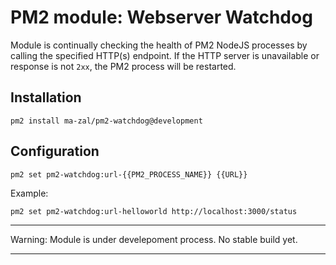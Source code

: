PM2 module: Webserver Watchdog
==============================

Module is continually checking the health of PM2 NodeJS processes by calling the specified HTTP(s) endpoint. If the HTTP server is unavailable or response is not `2xx`, the PM2 process will be restarted.


Installation
------------

    pm2 install ma-zal/pm2-watchdog@development

Configuration
-------------

    pm2 set pm2-watchdog:url-{{PM2_PROCESS_NAME}} {{URL}}

Example:

    pm2 set pm2-watchdog:url-helloworld http://localhost:3000/status


---
Warning: Module is under develepoment process. No stable build yet.

---
